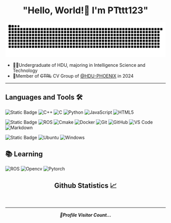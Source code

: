 <h1 align="center" > "Hello, World!👋 I'm PTttt123" </h1>

<picture>
  <source media="(prefers-color-scheme: dark)" srcset="https://raw.githubusercontent.com/PTttt123/PTttt123/output/github-contribution-grid-snake-dark.svg">
  <source media="(prefers-color-scheme: light)" srcset="https://raw.githubusercontent.com/PTttt123/PTttt123/output/github-contribution-grid-snake.svg">
  <img alt="github contribution grid snake animation" src="https://raw.githubusercontent.com/PTttt123/PTttt123/output/github-contribution-grid-snake.svg">
</picture>

- 👨‍🎓Undergraduate of HDU, majoring in Intelligence Science and Technology
- 👥Member of ~~CTRL~~ CV Group of [@HDU-PHOENIX](https://github.com/HDU-PHOENIX) in 2024

---

## Languages and Tools 🛠

![Static Badge](https://img.shields.io/badge/languages-grey?style=for-the-badge)
![C++](https://img.shields.io/badge/C%2B%2B-00599C?style=for-the-badge&logo=C%2B%2B&logoColor=white)
![C](http://img.shields.io/badge/-C-A8B9CC?style=for-the-badge&logo=c&logoColor=white)
![Python](http://img.shields.io/badge/-Python-3776AB?style=for-the-badge&logo=python&logoColor=white)
![JavaScript](https://img.shields.io/badge/-JavaScript-%23F7DF1C?style=for-the-badge&logo=javascript&logoColor=000000&labelColor=%23F7DF1C&color=%23FFCE5A)
![HTML5](https://img.shields.io/badge/-HTML5-%23E44D27?style=for-the-badge&logo=html5&logoColor=white)

![Static Badge](https://img.shields.io/badge/tools-grey?style=for-the-badge)
![ROS](https://img.shields.io/badge/ros-22314E?style=for-the-badge&logo=ros&logoColor=white)
![Cmake](https://img.shields.io/badge/cmake-064F8C?style=for-the-badge&logo=cmake&logoColor=white)
![Docker](https://img.shields.io/badge/docker-2496ED?style=for-the-badge&logo=docker&logoColor=white)
![Git](https://img.shields.io/badge/git-F05032?style=for-the-badge&logo=git&logoColor=white)
![GitHub](https://img.shields.io/badge/-GitHub-181717?style=for-the-badge&logo=github)
![VS Code](http://img.shields.io/badge/-VS%20Code-007ACC?style=for-the-badge&logo=visual-studio-code&logoColor=white)
![Markdown](https://img.shields.io/badge/-Markdown-000000?style=for-the-badge&logo=markdown)

![Static Badge](https://img.shields.io/badge/os-grey?style=for-the-badge)
![Ubuntu](https://img.shields.io/badge/ubuntu-E95420?style=for-the-badge&logo=ubuntu&logoColor=white)
![Windows](http://img.shields.io/badge/-Windows-0078D6?style=for-the-badge&logo=windows&logoColor=white)

## 📚 Learning

![ROS](https://img.shields.io/badge/ros-22314E?style=for-the-badge&logo=ros&logoColor=white)
![Opencv](https://img.shields.io/badge/opencv-5C3EE8?style=for-the-badge&logo=opencv&logoColor=white)
![Pytorch](https://img.shields.io/badge/pytorch-EE4C2C?style=for-the-badge&logo=pytorch&logoColor=white)


<h2 align="center"> Github Statistics 📈 </h2>
<div align="center">   
  <a href="">
    <img align="center" src="https://github-readme-stats.vercel.app/api?username=PTttt123&show_icons=true&count_private=true&theme=tokyonight"  alt=""/>
  </a>
</div>

---
<p align="center"> 
  <i><b>👀Profile Visitor Count...</b></i><br>
  <img src="https://raw.githubusercontent.com/saadeghi/saadeghi/master/dino.gif"  alt=""/><br>
  <img src="https://profile-counter.glitch.me/PTttt123/count.svg"  alt=""/>
</p>
